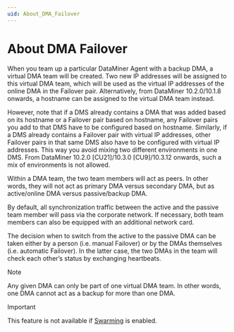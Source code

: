 ```yaml
---
uid: About_DMA_Failover
---
```


# About DMA Failover

When you team up a particular DataMiner Agent with a backup DMA, a virtual DMA team will be created. Two new IP addresses will be assigned to this virtual DMA team, which will be used as the virtual IP addresses of the online DMA in the Failover pair. Alternatively, from DataMiner 10.2.0/10.1.8 onwards, a hostname can be assigned to the virtual DMA team instead.

However, note that if a DMS already contains a DMA that was added based on its hostname or a Failover pair based on hostname, any Failover pairs you add to that DMS have to be configured based on hostname. Similarly, if a DMS already contains a Failover pair with virtual IP addresses, other Failover pairs in that same DMS also have to be configured with virtual IP addresses. This way you avoid mixing two different environments in one DMS. From DataMiner 10.2.0 [CU21]/10.3.0 [CU9]/10.3.12 onwards, such a mix of environments is not allowed.<!--RN 37075-->

Within a DMA team, the two team members will act as peers. In other words, they will not act as primary DMA versus secondary DMA, but as active/online DMA versus passive/backup DMA.

By default, all synchronization traffic between the active and the passive team member will pass via the corporate network. If necessary, both team members can also be equipped with an additional network card.

The decision when to switch from the active to the passive DMA can be taken either by a person (i.e. manual Failover) or by the DMAs themselves (i.e. automatic Failover). In the latter case, the two DMAs in the team will check each other’s status by exchanging heartbeats.

> [!NOTE]
> Any given DMA can only be part of one virtual DMA team. In other words, one DMA cannot act as a backup for more than one DMA.

> [!IMPORTANT]
> This feature is not available if [Swarming](xref:Swarming) is enabled.
